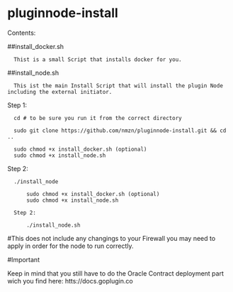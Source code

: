 # pluginnode-install

Contents:

  ##install_docker.sh

      Thist is a small Script that installs docker for you.
  
  ##install_node.sh
  
      This ist the main Install Script that will install the plugin Node including the external initiator.
      
    
  Step 1:
      
      cd # to be sure you run it from the correct directory
      
      sudo git clone https://github.com/nmzn/pluginnode-install.git && cd ..
      
      sudo chmod +x install_docker.sh (optional)
      sudo chmod +x install_node.sh
  
  Step 2:
  
      ./install_node
          
          sudo chmod +x install_docker.sh (optional)
          sudo chmod +x install_node.sh
      
      Step 2:
      
          ./install_node.sh
          
    
   #This does not include any changings to your Firewall you may need to apply in order for the node to run correctly. 
    
   #Important
   
   Keep in mind that you still have to do the Oracle Contract deployment part wich you find here: htts://docs.goplugin.co
   

